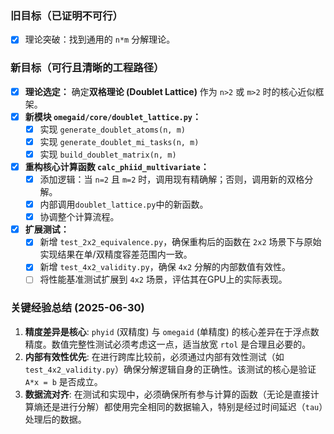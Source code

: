 ### 旧目标（已证明不可行）

- [x] 理论突破：找到通用的 `n*m` 分解理论。

### 新目标（可行且清晰的工程路径）

- [x] **理论选定：** 确定**双格理论 (Doublet Lattice)** 作为 `n>2` 或 `m>2` 时的核心近似框架。
- [x] **新模块 `omegaid/core/doublet_lattice.py`：**
  - [x] 实现 `generate_doublet_atoms(n, m)`
  - [x] 实现 `generate_doublet_mi_tasks(n, m)`
  - [x] 实现 `build_doublet_matrix(n, m)`
- [x] **重构核心计算函数 `calc_phiid_multivariate`：**
  - [x] 添加逻辑：当 `n=2` 且 `m=2` 时，调用现有精确解；否则，调用新的双格分解。
  - [x] 内部调用`doublet_lattice.py`中的新函数。
  - [x] 协调整个计算流程。
- [x] **扩展测试：**
  - [x] 新增 `test_2x2_equivalence.py`，确保重构后的函数在 `2x2` 场景下与原始实现结果在单/双精度容差范围内一致。
  - [x] 新增 `test_4x2_validity.py`，确保 `4x2` 分解的内部数值有效性。
  - [ ] 将性能基准测试扩展到 `4x2` 场景，评估其在GPU上的实际表现。

### **关键经验总结 (2025-06-30)**

1.  **精度差异是核心**: `phyid` (双精度) 与 `omegaid` (单精度) 的核心差异在于浮点数精度。数值完整性测试必须考虑这一点，适当放宽 `rtol` 是合理且必要的。
2.  **内部有效性优先**: 在进行跨库比较前，必须通过内部有效性测试（如 `test_4x2_validity.py`）确保分解逻辑自身的正确性。该测试的核心是验证 `A*x = b` 是否成立。
3.  **数据流对齐**: 在测试和实现中，必须确保所有参与计算的函数（无论是直接计算熵还是进行分解）都使用完全相同的数据输入，特别是经过时间延迟（`tau`）处理后的数据。
